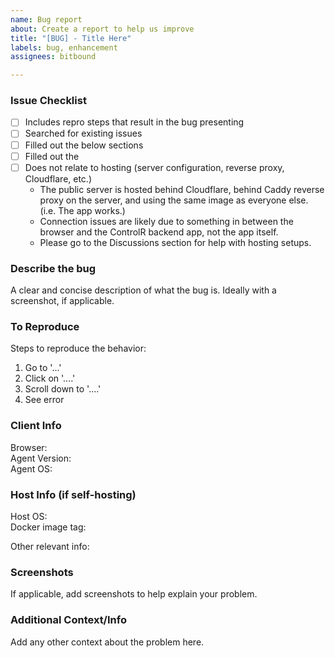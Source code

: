 ```yaml
---
name: Bug report
about: Create a report to help us improve
title: "[BUG] - Title Here"
labels: bug, enhancement
assignees: bitbound

---
```


### Issue Checklist

- [ ] Includes repro steps that result in the bug presenting
- [ ] Searched for existing issues
- [ ] Filled out the below sections
- [ ] Filled out the
- [ ] Does not relate to hosting (server configuration, reverse proxy, Cloudflare, etc.)
  - The public server is hosted behind Cloudflare, behind Caddy reverse proxy on the server, and using the same image as everyone else. (i.e. The app works.)
  - Connection issues are likely due to something in between the browser and the ControlR backend app, not the app itself.
  - Please go to the Discussions section for help with hosting setups.

### Describe the bug

A clear and concise description of what the bug is. Ideally with a screenshot, if applicable.

### To Reproduce

Steps to reproduce the behavior:

1. Go to '...'
2. Click on '....'
3. Scroll down to '....'
4. See error

### Client Info

Browser:  
Agent Version:  
Agent OS:

### Host Info (if self-hosting)

Host OS:  
Docker image tag:

Other relevant info:

### Screenshots

If applicable, add screenshots to help explain your problem.

### Additional Context/Info

Add any other context about the problem here.
